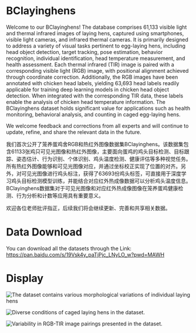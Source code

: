 # BClayinghens
Welcome to our BClayinghens! The database comprises 61,133 visible light and thermal infrared images of laying hens, captured using smartphones, visible light cameras, and infrared thermal cameras. It is primarily designed to address a variety of visual tasks pertinent to egg-laying hens, including head object detection, target tracking, pose estimation, behavior recognition, individual identification, head temperature measurement, and health assessment. Each thermal infrared (TIR) image is paired with a corresponding visible light (RGB) image, with positional alignment achieved through coordinate correction. Additionally, the RGB images have been annotated with chicken head labels, yielding 63,693 head labels readily applicable for training deep learning models in chicken head object detection. When integrated with the corresponding TIR data, these labels enable the analysis of chicken head temperature information. The BClayinghens dataset holds significant value for applications such as health monitoring, behavioral analysis, and counting in caged egg-laying hens.

We welcome feedback and corrections from all experts and will continue to update, refine, and share the relevant data in the future.

我们首次公开了笼养蛋鸡舍RGB和热红外图像数据集BClayinghens。该数据集包含61133张鸡只可见光图像和热红外图像，主要面向蛋鸡的鸡头目标检测、目标跟踪、姿态估计、行为识别、个体识别、鸡头温度检测、健康评估等多种视觉任务。所有热红外图像能够和可见光图像对应，并通过坐标校正实现了位置的对齐。另外，对可见光图像进行鸡头标注，获得了63693份鸡头标签，可直接用于深度学习鸡头目标检测模型训练，并能结合对应红外热成像数据可以分析鸡头温度信息。BClayinghens数据集对于可见光图像和对应红外热成像图像在笼养蛋鸡健康检测、行为分析和计数等应用具有重要意义。

欢迎各位老师批评指正，后续我们将会继续更新、完善和共享相关数据。

# Data Download
You can download all the datasets through the Link: https://pan.baidu.com/s/19Vsk4y_paTjPjc_LNyLO_w?pwd=MAWH

# Display


![The dataset contains various morphological variations of individual laying hens](https://gist.github.com/maweihong/27a0e4ee91464f8ccb046186bf75cb54?permalink_comment_id=5121536#gistcomment-5121536 "The dataset contains various morphological variations of individual laying hens.")


![Diverse conditions of caged laying hens in the dataset.](https://gist.github.com/maweihong/27a0e4ee91464f8ccb046186bf75cb54?permalink_comment_id=5121537#gistcomment-5121537 "Diverse conditions of caged laying hens in the dataset.")


![Variability in RGB-TIR image pairings presented in the dataset.](https://gist.github.com/maweihong/27a0e4ee91464f8ccb046186bf75cb54?permalink_comment_id=5121539#gistcomment-5121539 "Variability in RGB-TIR image pairings presented in the dataset.")
